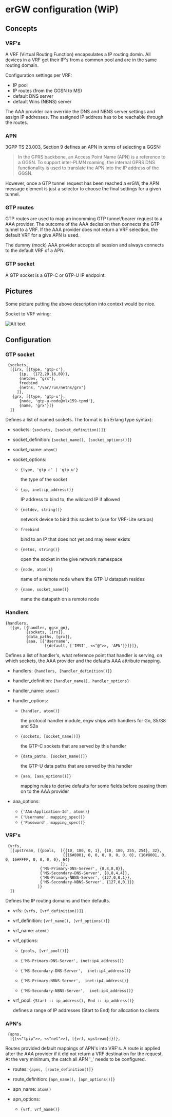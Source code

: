 erGW configuration (WiP)
========================

Concepts
--------

### VRF's ###

A VRF (Virtual Routing Function) encapsulates a IP routing domin. All devices
in a VRF get their IP's from a common pool and are in the same routing domain.

Configuration settings per VRF:

* IP pool
* IP routes (from the GGSN to MS)
* default DNS server
* default Wins (NBNS) server

The AAA provider can override the DNS and NBNS server settings and assign
IP addresses. The assigned IP address has to be reachable through the routes.

### APN ###

3GPP TS 23.003, Section 9 defines an APN in terms of selecting a GGSN:

> In the GPRS backbone, an Access Point Name (APN) is a reference to a GGSN. To
> support inter-PLMN roaming, the internal GPRS DNS functionality is used to
> translate the APN into the IP address of the GGSN.

However, once a GTP tunnel request has been reached a erGW, the APN message
element is just a selector to choose the final settings for a given tunnel.

### GTP routes ###

GTP routes are used to map an incomming GTP tunnel/bearer request to a AAA
provider. The outcome of the AAA decission then connects the GTP tunnel to
a VRF. If the AAA provider does not return a VRF selection, the default
VRF for a give APN is used.

The dummy (mock) AAA provider accepts all session and always connects to the
default VRF of a APN.

### GTP socket ###

A GTP socket is a GTP-C or GTP-U IP endpoint.

Pictures
--------

Some picture putting the above description into context would be nice.

Socket to VRF wiring:

![Alt text][socket-wiring]

[socket-wiring]: https://github.com/travelping/ergw/raw/doc/cfg/priv/ConfigMsgRouting.jpeg "Socket to VRF connection"

Configuration
-------------

### GTP socket ###

     {sockets,
      [{irx, [{type, 'gtp-c'},
          {ip,  {172,20,16,89}},
          {netdev, "grx"},
          freebind
          {netns, "/var/run/netns/grx"}
         ]},
       {grx, [{type, 'gtp-u'},
          {node, 'gtp-u-node@vlx159-tpmd'},
          {name, 'grx'}]}
      ]}

Defines a list of named sockets. The format is (in Erlang type syntax):

* sockets: `{sockets, [socket_definition()]}`
* socket_definition: `{socket_name(), [socket_options()]}`
* socket_name: `atom()`
* socket_options:

  - `{type, 'gtp-c' | 'gtp-u'}`

    the type of the socket

  - `{ip, inet:ip_address()}`

    IP address to bind to, the wildcard IP if allowed

  - `{netdev, string()}`

    network device to bind this socket to (use for VRF-Lite setups)

  - `freebind`

    bind to an IP that does not yet and may never exists

  - `{netns, string()}`

    open the socket in the give network namespace

  - `{node, atom()}`

    name of a remote node where the GTP-U datapath resides

  - `{name, socket_name()}`

    name the datapath on a remote node

### Handlers ###

    {handlers,
      [{gn, [{handler, ggsn_gn},
             {sockets, [irx]},
             {data_paths, [grx]},
             {aaa, [{'Username',
                     [{default, ['IMSI', <<"@">>, 'APN']}]}]},

Defines a list of handler's, what reference point that handler is serving, on
which sockets, the AAA provider and the defaults AAA attribute mapping.

* handlers: `{handlers, [handler_definition()]}`
* handler_definition: `{handler_name(), handler_options}`
* handler_name: `atom()`
* handler_options:

  - `{handler, atom()}`

    the protocol handler module, ergw ships with handlers for Gn, S5/S8 and S2a

  - `{sockets, [socket_name()]}`

    the GTP-C sockets that are served by this handler

  - `{data_paths, [socket_name()]}`

    the GTP-U data paths that are served by this handler

  - `{aaa, [aaa_options()]}`

    mapping rules to derive defaults for some fields before passing them on
    to the AAA provider

* aaa_options:

  - `{'AAA-Application-Id', atom()}`
  - `{'Username', mapping_spec()}`
  - `{'Password', mapping_spec()}`


### VRF's ###

     {vrfs,
      [{upstream, [{pools,  [{{10, 180, 0, 1}, {10, 180, 255, 254}, 32},
                             {{16#8001, 0, 0, 0, 0, 0, 0, 0}, {16#8001, 0, 0, 16#FFFF, 0, 0, 0, 0}, 64}
                            ]},
                   {'MS-Primary-DNS-Server', {8,8,8,8}},
                   {'MS-Secondary-DNS-Server', {8,8,4,4}},
                   {'MS-Primary-NBNS-Server', {127,0,0,1}},
                   {'MS-Secondary-NBNS-Server', {127,0,0,1}}
                  ]}
      ]}

Defines the IP routing domains and their defaults.

* vrfs: `{vrfs, [vrf_definition()]}`
* vrf_definition: `{vrf_name(), [vrf_options()]}`
* vrf_name: `atom()`
* vrf_options:

  - `{pools, [vrf_pool()]}`

  - `{'MS-Primary-DNS-Server', inet:ip4_address()}`

  - `{'MS-Secondary-DNS-Server',  inet:ip4_address()}`

  - `{'MS-Primary-NBNS-Server',  inet:ip4_address()}`

  - `{'MS-Secondary-NBNS-Server',  inet:ip4_address()}`

* vrf_pool: `{Start :: ip_address(), End :: ip_address()}`

  defines a range of IP addresses (Start to End) for allocation to clients

### APN's ###

     {apns,
      [{[<<"tpip">>, <<"net">>], [{vrf, upstream}]}]},

Routes provided default mappings of APN's into VRF's. A route is applied after
the AAA provider if it did not return a VRF destination for the request.
At the very minimum, the catch all APN '_' needs to be configured.

* routes: `{apns, [route_definition()]}`
* route_definition: `{apn_name(), [apn_options()]}`
* apn_name: `atom()`
* apn_options:

  - `{vrf, vrf_name()}`
